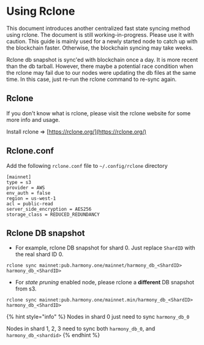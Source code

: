 # Using Rclone



This document introduces another centralized fast state syncing method using rclone. The document is still working-in-progress. Please use it with caution. This guide is mainly used for a newly started node to catch up with the blockchain faster. Otherwise, the blockchain syncing may take weeks.

Rclone db snapshot is sync'ed with blockchain once a day. It is more recent than the db tarball. However, there maybe a potential race condition when the rclone may fail due to our nodes were updating the db files at the same time. In this case, just re-run the rclone command to re-sync again.

## Rclone

If you don't know what is rclone, please visit the rclone website for some more info and usage.

Install rclone =&gt; [https://rclone.org/](https://rclone.org/)

## Rclone.conf

Add the following `rclone.conf` file to `~/.config/rclone` directory

```text
[mainnet]
type = s3
provider = AWS
env_auth = false
region = us-west-1
acl = public-read
server_side_encryption = AES256
storage_class = REDUCED_REDUNDANCY
```

## Rclone DB snapshot

* For example, rclone DB snapshot for shard 0.  Just replace `ShardID` with the real shard ID 0.

```text
rclone sync mainnet:pub.harmony.one/mainnet/harmony_db_<ShardID> harmony_db_<ShardID>
```

* For _state pruning_ enabled node, please rclone a **different** DB snapshot from s3.

```text
rclone sync mainnet:pub.harmony.one/mainnet.min/harmony_db_<ShardID> harmony_db_<ShardID>
```

{% hint style="info" %}
Nodes in shard 0 just need to sync `harmony_db_0`

Nodes in shard 1, 2, 3 need to sync both `harmony_db_0`, and `harmony_db_<shardid>`
{% endhint %}

